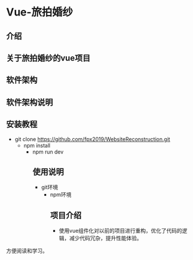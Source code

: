 # Vue-旅拍婚纱
## 介绍
## 关于旅拍婚纱的vue项目

## 软件架构
## 软件架构说明

##  安装教程

- git clone https://github.com/fpx2019/WebsiteReconstruction.git
  - npm install
    - npm run dev
      ## 使用说明
      - git环境
        - npm环境
          ##  项目介绍
          - 使用vue组件化对以前的项目进行重构，优化了代码的逻辑，减少代码冗杂，提升性能体验。

方便阅读和学习。
